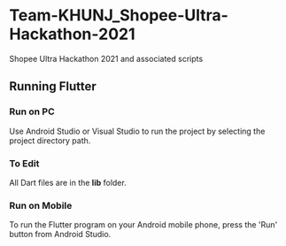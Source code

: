 # Team-KHUNJ_Shopee-Ultra-Hackathon-2021

Shopee Ultra Hackathon 2021 and associated scripts

Running Flutter
---------------------------
### Run on PC
Use Android Studio or Visual Studio to run the project by selecting the project directory path.

### To Edit
All Dart files are in the **lib** folder.

### Run on Mobile
To run the Flutter program on your Android mobile phone, press the 'Run' button from Android Studio.

